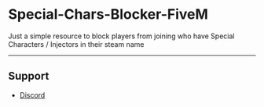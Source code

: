 # Special-Chars-Blocker-FiveM
Just a simple resource to block players from joining who have Special Characters / Injectors in their steam name 

---

## Support
* [Discord](https://redirect.toxicdev.me/discord)
